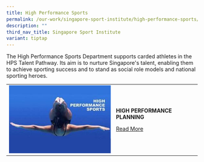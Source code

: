 ```yaml
---
title: High Performance Sports
permalink: /our-work/singapore-sport-institute/high-performance-sports/
description: ""
third_nav_title: Singapore Sport Institute
variant: tiptap
---
```

<p>The High Performance Sports Department supports carded athletes in the
HPS Talent Pathway. Its aim is to nurture Singapore's talent, enabling
them to achieve sporting success and to stand as social role models and
national sporting heroes.</p>
<p></p>
<table>
<tbody>
<tr>
<td rowspan="1" colspan="1">
<div class="isomer-image-wrapper">
<img style="width: 100%" height="auto" width="100%" alt="high performance planning" src="/images/Our%20Work/Singapore%20Sports%20Institute/Introduction/high%20performance.jpg">
</div>
</td>
<td rowspan="1" colspan="1">
<p><strong>HIGH PERFORMANCE PLANNING</strong> 
</p>
<p><a href="/singapore-sport-institute/high-performance-planning/" rel="noopener noreferrer nofollow" target="_blank">Read More</a>
</p>
</td>
</tr>
</tbody>
</table>
<p></p>
